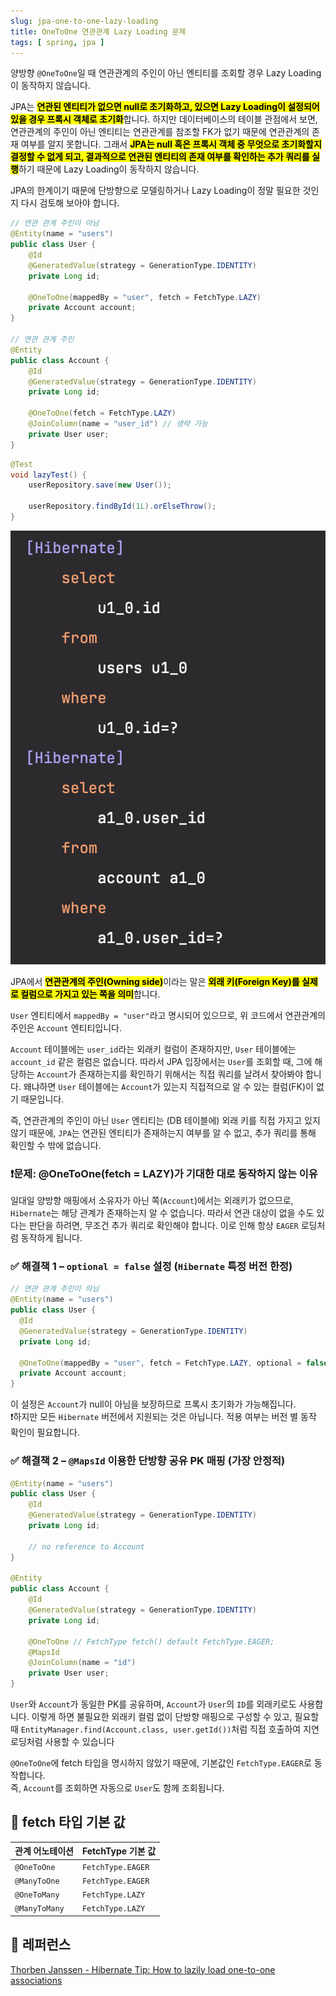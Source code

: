 ```yaml
---
slug: jpa-one-to-one-lazy-loading
title: OneToOne 연관관계 Lazy Loading 문제
tags: [ spring, jpa ]
---
```


양방향 `@OneToOne`일 때 연관관계의 주인이 아닌 엔티티를 조회할 경우 Lazy Loading이 동작하지 않습니다.

JPA는 <mark>**연관된 엔티티가 없으면 null로 초기화하고, 있으면 Lazy Loading이 설정되어 있을 경우 프록시 객체로 초기화**</mark>합니다. 하지만 데이터베이스의 테이블 관점에서 보면, 연관관계의 주인이 아닌 엔티티는 연관관계를 참조할 FK가 없기 때문에 연관관계의 존재 여부를 알지 못합니다. 그래서 <mark>**JPA는 null 혹은 프록시 객체 중 무엇으로 초기화할지 결정할 수 없게 되고, 결과적으로 연관된 엔티티의 존재 여부를 확인하는 추가 쿼리를 실행**</mark>하기 때문에 Lazy Loading이 동작하지 않습니다.

JPA의 한계이기 때문에 단방향으로 모델링하거나 Lazy Loading이 정말 필요한 것인지 다시 검토해 보아야 합니다.

```java
// 연관 관계 주인이 아님
@Entity(name = "users")
public class User {
    @Id
    @GeneratedValue(strategy = GenerationType.IDENTITY)
    private Long id;

    @OneToOne(mappedBy = "user", fetch = FetchType.LAZY)
    private Account account;
}

// 연관 관계 주인
@Entity
public class Account {
    @Id
    @GeneratedValue(strategy = GenerationType.IDENTITY)
    private Long id;

    @OneToOne(fetch = FetchType.LAZY)
    @JoinColumn(name = "user_id") // 생략 가능
    private User user;
}
```
```java
@Test
void lazyTest() {
    userRepository.save(new User());

    userRepository.findById(1L).orElseThrow();
}
```
![OneToOne Result](img/one-to-one-result.png)

JPA에서 <mark>**연관관계의 주인(Owning side)**</mark>이라는 말은 <mark>**외래 키(Foreign Key)를 실제로 컬럼으로 가지고 있는 쪽을 의미**</mark>합니다.

`User` 엔티티에서 `mappedBy = "user"`라고 명시되어 있으므로, 위 코드에서 연관관계의 주인은 `Account` 엔티티입니다.

`Account` 테이블에는 `user_id`라는 외래키 컬럼이 존재하지만, `User` 테이블에는 `account_id` 같은 컬럼은 없습니다.
따라서 JPA 입장에서는 `User`를 조회할 때, 그에 해당하는 `Account`가 존재하는지를 확인하기 위해서는 직접 쿼리를 날려서 찾아봐야 합니다.
왜냐하면 `User` 테이블에는 `Account`가 있는지 직접적으로 알 수 있는 컬럼(FK)이 없기 때문입니다.

즉, 연관관계의 주인이 아닌 `User` 엔티티는 (DB 테이블에) 외래 키를 직접 가지고 있지 않기 때문에, `JPA`는 연관된 엔티티가 존재하는지 여부를 알 수 없고, 추가 쿼리를 통해 확인할 수 밖에 없습니다.

### ❗문제: @OneToOne(fetch = LAZY)가 기대한 대로 동작하지 않는 이유
일대일 양방향 매핑에서 소유자가 아닌 쪽(`Account`)에서는 외래키가 없으므로, `Hibernate`는 해당 관계가 존재하는지 알 수 없습니다.
따라서 연관 대상이 없을 수도 있다는 판단을 하려면, 무조건 추가 쿼리로 확인해야 합니다. 이로 인해 항상 `EAGER` 로딩처럼 동작하게 됩니다.

### ✅ 해결책 1 – `optional = false` 설정 (`Hibernate` 특정 버전 한정)
```java
// 연관 관계 주인이 아님
@Entity(name = "users")
public class User {
  @Id
  @GeneratedValue(strategy = GenerationType.IDENTITY)
  private Long id;

  @OneToOne(mappedBy = "user", fetch = FetchType.LAZY, optional = false)
  private Account account;
}
```
이 설정은 `Account`가 null이 아님을 보장하므로 프록시 초기화가 가능해집니다.  
❗하지만 모든 `Hibernate` 버전에서 지원되는 것은 아닙니다. 적용 여부는 버전 별 동작 확인이 필요합니다.

### ✅ 해결책 2 – `@MapsId` 이용한 단방향 공유 PK 매핑 (가장 안정적)
```java
@Entity(name = "users")
public class User {
    @Id
    @GeneratedValue(strategy = GenerationType.IDENTITY)
    private Long id;
    
    // no reference to Account
}

@Entity
public class Account {
    @Id
    @GeneratedValue(strategy = GenerationType.IDENTITY)
    private Long id;

    @OneToOne // FetchType fetch() default FetchType.EAGER;
    @MapsId
    @JoinColumn(name = "id")
    private User user;
}
```
`User`와 `Account`가 동일한 PK를 공유하며, `Account`가 `User`의 `ID`를 외래키로도 사용합니다.
이렇게 하면 불필요한 외래키 컬럼 없이 단방향 매핑으로 구성할 수 있고, 필요할 때 `EntityManager.find(Account.class, user.getId())`처럼 직접 호출하여 지연 로딩처럼 사용할 수 있습니다

`@OneToOne`에 fetch 타입을 명시하지 않았기 때문에, 기본값인 `FetchType.EAGER`로 동작합니다.  
즉, `Account`를 조회하면 자동으로 `User`도 함께 조회됩니다.

## 📌 fetch 타입 기본 값
| 관계 어노테이션 | FetchType 기본 값    |
|----------------|-------------------|
| `@OneToOne`    | `FetchType.EAGER` |
| `@ManyToOne`   | `FetchType.EAGER` |
| `@OneToMany`   | `FetchType.LAZY`  |
| `@ManyToMany`  | `FetchType.LAZY`  |

## 🔗 레퍼런스
[Thorben Janssen - Hibernate Tip: How to lazily load one-to-one associations](https://thorben-janssen.com/hibernate-tip-lazy-loading-one-to-one/)